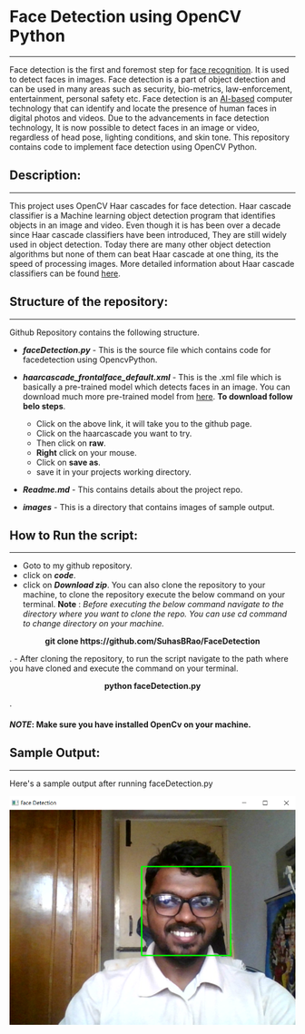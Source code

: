 # Face Detection using OpenCV Python
---
Face detection is the first and foremost step for [face recognition](https://www.kaspersky.com/resource-center/definitions/what-is-facial-recognition). It is used to detect faces in images. Face detection is a part of object detection and can be used in many areas such as security, bio-metrics, law-enforcement, entertainment, personal safety etc.
Face detection is an [AI-based](https://www.ibm.com/cloud/learn/what-is-artificial-intelligence) computer technology that can identify and locate the presence of human faces in digital photos and videos. Due to the advancements in face detection technology, It is now possible to detect faces in an image or video, regardless of head pose, lighting conditions, and skin tone.
This repository contains code to implement face detection using OpenCV Python.

## Description:
---
This project uses OpenCV Haar cascades for face detection. Haar cascade classifier is a Machine learning object detection program that identifies objects in an image and video. Even though it is has been over a decade since Haar cascade classifiers have been introduced, They are still widely used in object detection. Today there are many other object detection algorithms but none of them can beat Haar cascade at one thing, its the speed of processing images. More detailed information about Haar cascade classifiers can be found [here](https://www.cs.cmu.edu/~efros/courses/LBMV07/Papers/viola-cvpr-01.pdf).

## Structure of the repository:
---
Github Repository contains the following structure.
- ***faceDetection.py*** - This is the source file which contains code for facedetection using OpencvPython.
- ***haarcascade_frontalface_default.xml*** - This is the .xml file which is basically a pre-trained model which detects faces in an image.
You can download much more pre-trained model from [here](https://github.com/opencv/opencv/tree/master/data/haarcascades).
**To download follow belo steps**.
    - Click on the above link, it will take you to the github page.
    - Click on the haarcascade you want to try.
    - Then click on **raw**.
    - **Right** click on your mouse.
    - Click on **save as**.
    - save it in your projects working directory.

- ***Readme.md*** - This contains details about the project repo.
- ***images*** - This is a directory that contains images of sample output.

## How to Run the script:
---
- Goto to my github repository.
- click on ***code***.
- click on ***Download zip***.
You can also clone the repository to your machine, to clone the repository execute the below command on your terminal.
**Note** : *Before executing the below command navigate to the directory where you want to clone the repo. You can use cd command to change directory on your machine.*
<p align = 'center'><b>git clone https://github.com/SuhasBRao/FaceDetection</b></p>.
- After cloning the repository, to run the script navigate to the path where you have cloned and execute the command on your terminal.
<p align = 'center'><b>python faceDetection.py</b></p>.

#### ***NOTE***: Make sure you have installed OpenCv on your machine.

## Sample Output:
---

Here's a sample output after running faceDetection.py

![Face detection](/images/Face_detection.png)